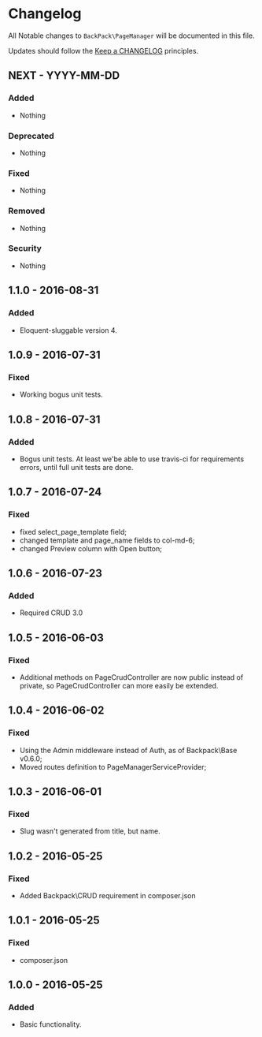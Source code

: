 # Changelog

All Notable changes to `BackPack\PageManager` will be documented in this file.

Updates should follow the [Keep a CHANGELOG](http://keepachangelog.com/) principles.

## NEXT - YYYY-MM-DD

### Added
- Nothing

### Deprecated
- Nothing

### Fixed
- Nothing

### Removed
- Nothing

### Security
- Nothing



## 1.1.0 - 2016-08-31

### Added
- Eloquent-sluggable version 4.


## 1.0.9 - 2016-07-31

### Fixed
- Working bogus unit tests.


## 1.0.8 - 2016-07-31

### Added
- Bogus unit tests. At least we'be able to use travis-ci for requirements errors, until full unit tests are done.



## 1.0.7 - 2016-07-24

### Fixed
- fixed select_page_template field;
- changed template and page_name fields to col-md-6;
- changed Preview column with Open button;


## 1.0.6 - 2016-07-23

### Added
- Required CRUD 3.0


## 1.0.5 - 2016-06-03

### Fixed
- Additional methods on PageCrudController are now public instead of private, so PageCrudController can more easily be extended.


## 1.0.4 - 2016-06-02

### Fixed
- Using the Admin middleware instead of Auth, as of Backpack\Base v0.6.0;
- Moved routes definition to PageManagerServiceProvider;


## 1.0.3 - 2016-06-01

### Fixed
- Slug wasn't generated from title, but name.


## 1.0.2 - 2016-05-25

### Fixed
- Added Backpack\CRUD requirement in composer.json


## 1.0.1 - 2016-05-25

### Fixed
- composer.json


## 1.0.0 - 2016-05-25

### Added
- Basic functionality.